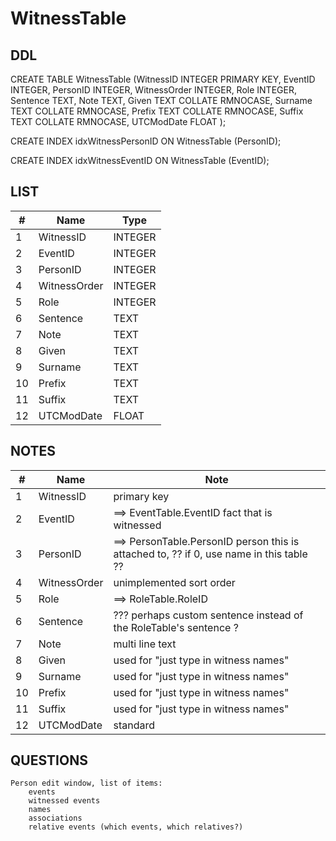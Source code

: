 # WitnessTable

## DDL

CREATE TABLE WitnessTable (WitnessID INTEGER PRIMARY KEY, EventID INTEGER, PersonID INTEGER, WitnessOrder INTEGER, Role INTEGER, Sentence TEXT, Note TEXT, Given TEXT COLLATE RMNOCASE, Surname TEXT COLLATE RMNOCASE, Prefix TEXT COLLATE RMNOCASE, Suffix TEXT COLLATE RMNOCASE, UTCModDate FLOAT );

CREATE INDEX idxWitnessPersonID ON WitnessTable (PersonID);

CREATE INDEX idxWitnessEventID ON WitnessTable (EventID);

## LIST

| #  | Name          | Type      |
|----|---------------|-----------|
| 1  | WitnessID     | INTEGER
| 2  | EventID       | INTEGER
| 3  | PersonID      | INTEGER
| 4  | WitnessOrder  | INTEGER
| 5  | Role          | INTEGER
| 6  | Sentence      | TEXT
| 7  | Note          | TEXT
| 8  | Given         | TEXT
| 9  | Surname       | TEXT
| 10 | Prefix        | TEXT
| 11 | Suffix        | TEXT
| 12 | UTCModDate    | FLOAT

## NOTES

| #  | Name          | Note      |
|----|---------------|-----------|
| 1  | WitnessID     | primary key
| 2  | EventID       | ==> EventTable.EventID   fact that is witnessed
| 3  | PersonID      | ==> PersonTable.PersonID  person this is attached to,  ?? if 0, use name in this table ??
| 4  | WitnessOrder  | unimplemented        sort order
| 5  | Role          | ==>  RoleTable.RoleID
| 6  | Sentence      | ??? perhaps custom sentence instead of the RoleTable's sentence ?
| 7  | Note          | multi line text
| 8  | Given         | used for "just type in witness names"
| 9  | Surname       | used for "just type in witness names"
| 10 | Prefix        | used for "just type in witness names"
| 11 | Suffix        | used for "just type in witness names"
| 12 | UTCModDate    | standard

## QUESTIONS

````
Person edit window, list of items:
    events
    witnessed events
    names
    associations
    relative events (which events, which relatives?)

````
